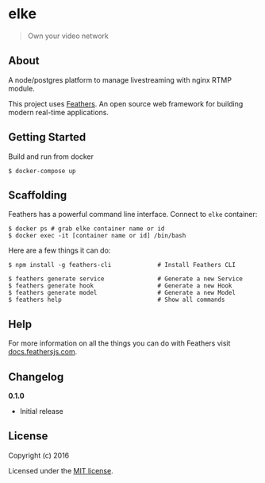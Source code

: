 # elke

> Own your video network

## About

A node/postgres platform to manage livestreaming with nginx RTMP module.

This project uses [Feathers](http://feathersjs.com). An open source web framework for building modern real-time applications.

## Getting Started

Build and run from docker

```
$ docker-compose up
```

## Scaffolding

Feathers has a powerful command line interface. Connect to `elke` container:

```
$ docker ps # grab elke container name or id
$ docker exec -it [container name or id] /bin/bash
```

Here are a few things it can do:

```
$ npm install -g feathers-cli             # Install Feathers CLI

$ feathers generate service               # Generate a new Service
$ feathers generate hook                  # Generate a new Hook
$ feathers generate model                 # Generate a new Model
$ feathers help                           # Show all commands
```

## Help

For more information on all the things you can do with Feathers visit [docs.feathersjs.com](http://docs.feathersjs.com).

## Changelog

__0.1.0__

- Initial release

## License

Copyright (c) 2016

Licensed under the [MIT license](LICENSE).
